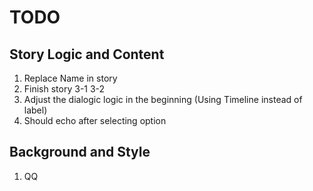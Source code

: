 # TODO

## Story Logic and Content

1. Replace Name in story
2. Finish story 3-1 3-2
3. Adjust the dialogic logic in the beginning (Using Timeline instead of label)
4. Should echo after selecting option

## Background and Style

1. QQ
